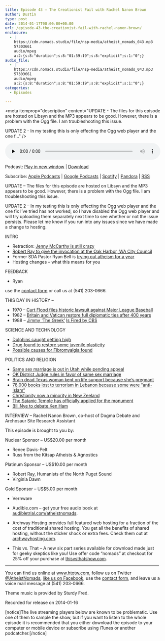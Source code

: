 ```yaml
---
title: Episode 43 – The Creationist Fail with Rachel Nanon Brown
author: Dustin
type: post
date: 2014-01-17T00:00:00+00:00
url: /episode-43-the-creationist-fail-with-rachel-nanon-brown/
enclosure:
  - |
    https://cdn.nomads.studio/file/nsp-media/atheist_nomads_043.mp3
    57303661
    audio/mpeg
    a:2:{s:8:"duration";s:8:"01:59:19";s:8:"explicit";s:1:"0";}
audio_file:
  - |
    https://cdn.nomads.studio/file/nsp-media/atheist_nomads_043.mp3
    57303661
    audio/mpeg
    a:2:{s:8:"duration";s:8:"01:59:19";s:8:"explicit";s:1:"0";}
categories:
  - Episodes

---
```

<div itemscope itemtype="http://schema.org/AudioObject">
  <meta itemprop="name" content="Episode 43 &#8211; The Creationist Fail with Rachel Nanon Brown" />
  
  <meta itemprop="uploadDate" content="2014-01-16T17:00:00-07:00" />
  
  <meta itemprop="encodingFormat" content="audio/mpeg" />
  
  <meta itemprop="duration" content="PT1H59M19S" />
  
  <meta itemprop="description" content="UPDATE - The files for this episode are hosted on Libsyn and the MP3 appears to be good. However, there is a problem with the Ogg file. I am troubleshooting this issue.

UPDATE 2 - In my testing this is only effecting the Ogg web player and the one f..." />
  
  <meta itemprop="contentUrl" content="https://dts.podtrac.com/redirect.mp3/cdn.nomads.studio/file/nsp-media/atheist_nomads_043.mp3" />
  
  <meta itemprop="contentSize" content="54.6" />
  </p> 
  
  <div class="powerpress_player" id="powerpress_player_8298">
    <audio class="wp-audio-shortcode" id="audio-5195-42" preload="none" style="width: 100%;" controls="controls"><source type="audio/mpeg" src="https://dts.podtrac.com/redirect.mp3/cdn.nomads.studio/file/nsp-media/atheist_nomads_043.mp3?_=42" /><a href="https://dts.podtrac.com/redirect.mp3/cdn.nomads.studio/file/nsp-media/atheist_nomads_043.mp3">https://dts.podtrac.com/redirect.mp3/cdn.nomads.studio/file/nsp-media/atheist_nomads_043.mp3</a></audio>
  </div>
</div>

<p class="powerpress_links powerpress_links_mp3">
  Podcast: <a href="https://dts.podtrac.com/redirect.mp3/cdn.nomads.studio/file/nsp-media/atheist_nomads_043.mp3" class="powerpress_link_pinw" target="_blank" title="Play in new window" onclick="return powerpress_pinw('https://htotw.com/?powerpress_pinw=5195-podcast');" rel="nofollow">Play in new window</a> | <a href="https://dts.podtrac.com/redirect.mp3/cdn.nomads.studio/file/nsp-media/atheist_nomads_043.mp3" class="powerpress_link_d" title="Download" rel="nofollow" download="atheist_nomads_043.mp3">Download</a>
</p>

<p class="powerpress_links powerpress_subscribe_links">
  Subscribe: <a href="https://podcasts.apple.com/us/podcast/humanists-take-on-the-world/id530050098?mt=2&ls=1" class="powerpress_link_subscribe powerpress_link_subscribe_itunes" target="_blank" title="Subscribe on Apple Podcasts" rel="nofollow">Apple Podcasts</a> | <a href="https://www.google.com/podcasts?feed=aHR0cDovL2F0aGVpc3Rub21hZHMubGlic3luLmNvbS9yc3M%3D" class="powerpress_link_subscribe powerpress_link_subscribe_googleplay" target="_blank" title="Subscribe on Google Podcasts" rel="nofollow">Google Podcasts</a> | <a href="https://open.spotify.com/show/3LzK2xZGike6Tc1GEMtMbr?si=LieN9SNuTpq96smuaUsH8A" class="powerpress_link_subscribe powerpress_link_subscribe_spotify" target="_blank" title="Subscribe on Spotify" rel="nofollow">Spotify</a> | <a href="https://www.pandora.com/podcast/atheist-nomads/PC:10122?corr=62071012&part=ug" class="powerpress_link_subscribe powerpress_link_subscribe_pandora" target="_blank" title="Subscribe on Pandora" rel="nofollow">Pandora</a> | <a href="https://htotw.com/feed/podcast/" class="powerpress_link_subscribe powerpress_link_subscribe_rss" target="_blank" title="Subscribe via RSS" rel="nofollow">RSS</a>
</p>

UPDATE &#8211; The files for this episode are hosted on Libsyn and the MP3 appears to be good. However, there is a problem with the Ogg file. I am troubleshooting this issue.

UPDATE 2 &#8211; In my testing this is only effecting the Ogg web player and the one fix I&#8217;ve tried has not worked, so I have disabled the Ogg web player and will try uploading them separately next time to see whether or not the issue persists. Please let me know if you run into any issues since we have made a change to hosting.

INTRO

* Retraction: <a href="http://www.twitlonger.com/show/n_1rvdf6g" target="_blank" rel="noopener">Jenny McCarthy is still crazy</a>  
* <a href="http://nwhumanist.com/tqh/2014/01/09/oak-harbor-invocation/" target="_blank" rel="noopener">Robert Ray to give the invocation at the Oak Harbor, WA City Council</a>  
* Former SDA Pastor Ryan Bell is <a href="http://yearwithoutgod.com/" target="_blank" rel="noopener">trying out atheism for a year</a>  
* Hosting changes &#8211; what this means for you

FEEDBACK

* Ryan

use the [contact form](https://htotw.com/contact) or call us at (541) 203-0666.

THIS DAY IN HISTORY &#8211;  
* 1970 &#8211; <a href="http://www.history.com/this-day-in-history/curt-flood-files-historic-lawsuit-against-major-league-baseball" target="_blank" rel="noopener">Curt Flood files historic lawsuit against Major League Baseball</a>  
* 1982 &#8211; <a href="http://news.google.com/newspapers?id=HQBkAAAAIBAJ&sjid=p-YDAAAAIBAJ&pg=4510%2C5709823" target="_blank" rel="noopener">Britain and Vatican restore full diplomatic ties after 400 years</a>  
* 1988 &#8211; <a href="http://articles.latimes.com/1988-01-17/sports/sp-36803_1_jimmy-snyder" target="_blank" rel="noopener">Jimmy &#8216;The Greek&#8217;</a> <a href="http://www.people.com/people/article/0,,20098183,00.html" target="_blank" rel="noopener">Is Fired by CBS</a>

SCIENCE AND TECHNOLOGY

* <a href="http://www.theverge.com/2013/12/31/5259898/dolphins-caught-chewing-on-fish-to-get-high" target="_blank" rel="noopener">Dolphins caught getting high</a>  
* <a href="http://www.newscientist.com/article/dn24831-learning-drugs-reawaken-grownup-brains-inner-child.html?cmpid=RSS%7CNSNS%7C2012-GLOBAL%7Conline-news#.Us2jA5CJA6M" target="_blank" rel="noopener">Drug found to restore some juvenile plasticity</a>  
* <a href="http://c.washingtontimes.com/neighborhood/steps-authentic-happiness-positive-psychology/2013/dec/29/fibromyalgia-solved-pathology-not-mind/" target="_blank" rel="noopener">Possible causes for Fibromyalgia found</a>

POLITICS AND RELIGION

* <a href="http://www.latimes.com/nation/nationnow/la-na-nn-supreme-court-utah-gay-marriage-20140106,0,1384120.story#axzz2pkJpGbMN" target="_blank" rel="noopener">Same sex marriage is out in Utah while pending appeal</a>  
* <a href="http://www.nytimes.com/2014/01/15/us/federal-judge-rejects-oklahomas-gay-marriage-ban.html?_r=0" target="_blank" rel="noopener">OK District Judge rules in favor of same sex marriage</a>  
* <a href="http://thinkprogress.org/health/2014/01/05/3120251/texas-family-life-support-pregnant/" target="_blank" rel="noopener">Brain dead Texas woman kept on life support because she’s pregnant</a>  
* <a href="http://stateofmind13.com/2014/01/04/lebanon-loses-78000-books-to-terrorism-tripolis-infamous-al-saeh-library-burned/" target="_blank" rel="noopener">78,000 books lost to terrorism in Lebanon because some were “anti-Islam”</a>  
* <a href="http://www.skepticink.com/tippling/2014/01/09/the-terminal-decline-of-christianity-in-new-zealand" target="_blank" rel="noopener">Christianity now a minority in New Zeeland</a>  
* <a href="http://abcnews.go.com/US/wireStory/satanists-unveil-design-okla-capitol-monument-21440030" target="_blank" rel="noopener">The Satanic Temple has officially applied for the monument</a>  
* <a href="http://www.rawstory.com/rs/2014/01/02/science-guy-bill-nye-plans-to-debate-creation-museum-founder-ken-ham/" target="_blank" rel="noopener">Bill Nye to debate Ken Ham</a>

INTERVIEW &#8211; Rachel Nanon Brown, co-host of Dogma Debate and Archosaur Site Research Assistant

This episode is brought to you by:

Nuclear Sponsor &#8211; US$20.00 per month  
* Renee Davis-Pelt  
* Russ from the Kitsap Atheists & Agnostics

Platinum Sponsor – US$10.00 per month  
* Robert Ray, Humanists of the North Puget Sound  
* Virginia Dawn

Gold Sponsor – US$5.00 per month  
* Vernware

* Audible.com &#8211; get your free audio book at <a href="audibletrial.com/atheistnomads" target="_blank" rel="noopener">audibletrial.com/atheistnomads</a>.  
* Archway Hosting provides full featured web hosting for a fraction of the cost of traditional shared hosting. You get all the benefits of shared hosting, without the sticker shock or extra fees. Check them out at <a href="http://archwayhosting.com/" target="_blank" rel="noopener">archwayhosting.com</a>.  
* This vs. That &#8211; A new six part series available for download made just for geeky skeptics like you! Use offer code &#8220;nomads&#8221; at checkout for 25% off your purchase at <a href="http://www.thisvsthatshow.com/" target="_blank" rel="noopener">thisvsthatshow.com</a>.

<hr width="500" />

You can find us online at <a href="https://www.htotw.com/" target="_blank" rel="noopener">www.htotw.com</a>, follow us on Twitter <a href="https://twitter.com/AtheistNomads" target="_blank" rel="noopener">@AtheistNomads</a>, <a href="https://htotw.com/facebook" target="_blank" rel="noopener">like us on Facebook</a>, use the [contact form](https://htotw.com/contact), and leave us a voice mail message at (541) 203-0666.

Theme music is provided by Sturdy Fred.

Recorded for release on 2014-01-16

[notice]The live streaming players below are known to be problematic. Use one of them to sample the show, but if you want to listen to the whole episode it is recommended that you either download the episode to your computer or mobile device or subscribe using iTunes or another podcatcher.[/notice]